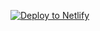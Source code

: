 [![Deploy to Netlify](https://www.netlify.com/img/deploy/button.svg)](https://app.netlify.com/start/deploy?repository=fuzzyk14/gta-collab-map-v7)
